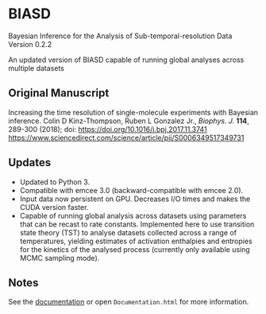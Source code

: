 # BIASD
Bayesian Inference for the Analysis of Sub-temporal-resolution Data
Version 0.2.2

An updated version of BIASD capable of running global analyses across multiple datasets

## Original Manuscript
Increasing the time resolution of single-molecule experiments with Bayesian inference.
Colin D Kinz-Thompson, Ruben L Gonzalez Jr., 
*Biophys. J.* **114**, 289-300 (2018); doi: https://doi.org/10.1016/j.bpj.2017.11.3741
https://www.sciencedirect.com/science/article/pii/S0006349517349731

## Updates
* Updated to Python 3.
* Compatible with emcee 3.0 (backward-compatible with emcee 2.0).
* Input data now persistent on GPU. Decreases I/O times and makes the CUDA version faster.
* Capable of running global analysis across datasets using parameters that can be recast to rate constants.
  Implemented here to use transition state theory (TST) to analyse datasets collected across a range of 
  temperatures, yielding estimates of activation enthalpies and entropies for the kinetics of the analysed process
  (currently only available using MCMC sampling mode). 

## Notes
See the [documentation](http://biasd.readthedocs.io/) or open `Documentation.html` for more information.
